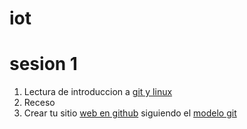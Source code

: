 # iot

# sesion 1
1. Lectura de introduccion a [git y linux](https://github.com/adsoftsito/iot/blob/main/session1/iot_session1.pdf)
2. Receso
2. Crear tu sitio [web en github](https://docs.github.com/en/pages/getting-started-with-github-pages/about-github-pages) siguiendo el [modelo git](https://github.com/adsoftsito/web/blob/main/w3/gitBranchingModel.pdf)
